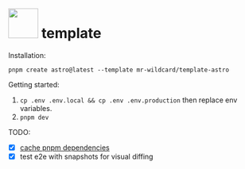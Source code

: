 # <img src="https://astro.build/assets/press/astro-icon-dark.png" height="60px" /> template

Installation:
```
pnpm create astro@latest --template mr-wildcard/template-astro
```

Getting started:
1. `cp .env .env.local && cp .env .env.production` then replace env variables.
2. `pnpm dev`

TODO:
- [x] [cache pnpm dependencies](https://github.com/pnpm/action-setup?tab=readme-ov-file#use-cache-to-reduce-installation-time)
- [x] test e2e with snapshots for visual diffing
